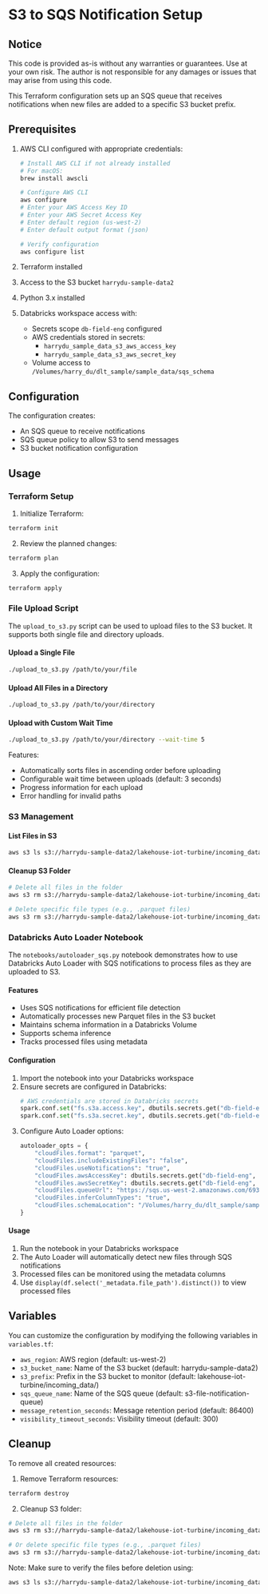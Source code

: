 # S3 to SQS Notification Setup

## Notice
This code is provided as-is without any warranties or guarantees. Use at your own risk. The author is not responsible for any damages or issues that may arise from using this code.

This Terraform configuration sets up an SQS queue that receives notifications when new files are added to a specific S3 bucket prefix.

## Prerequisites

1. AWS CLI configured with appropriate credentials:
   ```bash
   # Install AWS CLI if not already installed
   # For macOS:
   brew install awscli
   
   # Configure AWS CLI
   aws configure
   # Enter your AWS Access Key ID
   # Enter your AWS Secret Access Key
   # Enter default region (us-west-2)
   # Enter default output format (json)
   
   # Verify configuration
   aws configure list
   ```

2. Terraform installed
3. Access to the S3 bucket `harrydu-sample-data2`
4. Python 3.x installed
5. Databricks workspace access with:
   - Secrets scope `db-field-eng` configured
   - AWS credentials stored in secrets:
     - `harrydu_sample_data_s3_aws_access_key`
     - `harrydu_sample_data_s3_aws_secret_key`
   - Volume access to `/Volumes/harry_du/dlt_sample/sample_data/sqs_schema`

## Configuration

The configuration creates:
- An SQS queue to receive notifications
- SQS queue policy to allow S3 to send messages
- S3 bucket notification configuration

## Usage

### Terraform Setup

1. Initialize Terraform:
```bash
terraform init
```

2. Review the planned changes:
```bash
terraform plan
```

3. Apply the configuration:
```bash
terraform apply
```

### File Upload Script

The `upload_to_s3.py` script can be used to upload files to the S3 bucket. It supports both single file and directory uploads.

#### Upload a Single File
```bash
./upload_to_s3.py /path/to/your/file
```

#### Upload All Files in a Directory
```bash
./upload_to_s3.py /path/to/your/directory
```

#### Upload with Custom Wait Time
```bash
./upload_to_s3.py /path/to/your/directory --wait-time 5
```

Features:
- Automatically sorts files in ascending order before uploading
- Configurable wait time between uploads (default: 3 seconds)
- Progress information for each upload
- Error handling for invalid paths

### S3 Management

#### List Files in S3
```bash
aws s3 ls s3://harrydu-sample-data2/lakehouse-iot-turbine/incoming_data/ --recursive
```

#### Cleanup S3 Folder
```bash
# Delete all files in the folder
aws s3 rm s3://harrydu-sample-data2/lakehouse-iot-turbine/incoming_data/ --recursive

# Delete specific file types (e.g., .parquet files)
aws s3 rm s3://harrydu-sample-data2/lakehouse-iot-turbine/incoming_data/ --recursive --exclude "*" --include "*.parquet"
```

### Databricks Auto Loader Notebook

The `notebooks/autoloader_sqs.py` notebook demonstrates how to use Databricks Auto Loader with SQS notifications to process files as they are uploaded to S3.

#### Features
- Uses SQS notifications for efficient file detection
- Automatically processes new Parquet files in the S3 bucket
- Maintains schema information in a Databricks Volume
- Supports schema inference
- Tracks processed files using metadata

#### Configuration
1. Import the notebook into your Databricks workspace
2. Ensure secrets are configured in Databricks:
   ```python
   # AWS credentials are stored in Databricks secrets
   spark.conf.set("fs.s3a.access.key", dbutils.secrets.get("db-field-eng", "harrydu_sample_data_s3_aws_access_key"))
   spark.conf.set("fs.s3a.secret.key", dbutils.secrets.get("db-field-eng", "harrydu_sample_data_s3_aws_secret_key"))
   ```
3. Configure Auto Loader options:
   ```python
   autoloader_opts = {
       "cloudFiles.format": "parquet",
       "cloudFiles.includeExistingFiles": "false",
       "cloudFiles.useNotifications": "true",
       "cloudFiles.awsAccessKey": dbutils.secrets.get("db-field-eng", "harrydu_sample_data_s3_aws_access_key"),
       "cloudFiles.awsSecretKey": dbutils.secrets.get("db-field-eng", "harrydu_sample_data_s3_aws_secret_key"),
       "cloudFiles.queueUrl": "https://sqs.us-west-2.amazonaws.com/693773272364/s3-file-notification-queue",
       "cloudFiles.inferColumnTypes": "true",
       "cloudFiles.schemaLocation": "/Volumes/harry_du/dlt_sample/sample_data/sqs_schema"
   }
   ```

#### Usage
1. Run the notebook in your Databricks workspace
2. The Auto Loader will automatically detect new files through SQS notifications
3. Processed files can be monitored using the metadata columns
4. Use `display(df.select('_metadata.file_path').distinct())` to view processed files

## Variables

You can customize the configuration by modifying the following variables in `variables.tf`:
- `aws_region`: AWS region (default: us-west-2)
- `s3_bucket_name`: Name of the S3 bucket (default: harrydu-sample-data2)
- `s3_prefix`: Prefix in the S3 bucket to monitor (default: lakehouse-iot-turbine/incoming_data/)
- `sqs_queue_name`: Name of the SQS queue (default: s3-file-notification-queue)
- `message_retention_seconds`: Message retention period (default: 86400)
- `visibility_timeout_seconds`: Visibility timeout (default: 300)

## Cleanup

To remove all created resources:

1. Remove Terraform resources:
```bash
terraform destroy
```

2. Cleanup S3 folder:
```bash
# Delete all files in the folder
aws s3 rm s3://harrydu-sample-data2/lakehouse-iot-turbine/incoming_data/ --recursive

# Or delete specific file types (e.g., .parquet files)
aws s3 rm s3://harrydu-sample-data2/lakehouse-iot-turbine/incoming_data/ --recursive --exclude "*" --include "*.parquet"
```

Note: Make sure to verify the files before deletion using:
```bash
aws s3 ls s3://harrydu-sample-data2/lakehouse-iot-turbine/incoming_data/ --recursive
``` 